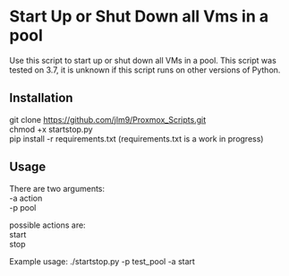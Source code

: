 # Start Up or Shut Down all Vms in a pool

Use this script to start up or shut down all VMs in a pool. This script was tested on 3.7, it is unknown if this script runs on other versions of Python.

## Installation
git clone https://github.com/jlm9/Proxmox_Scripts.git  
chmod +x startstop.py  
pip install -r requirements.txt (requirements.txt is a work in progress)

## Usage
There are two arguments:  
-a action  
-p pool  
  
possible actions are:   
start    
stop

Example usage: ./startstop.py -p test_pool -a start
